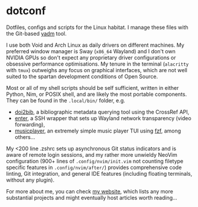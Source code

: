 # dotconf

Dotfiles, configs and scripts for the Linux habitat.
I manage these files with the Git-based [yadm](https://yadm.io/) tool.

I use both Void and Arch Linux as daily drivers on different machines.
My preferred window manager is Sway (`x86_64` Wayland) and I don't own NVIDIA
GPUs so don't expect any proprietary driver configurations or obsessive
performance optimisations. My tenure in the terminal (`alacritty` with `tmux`)
outweighs any focus on graphical interfaces, which are not well suited to the
spartan development conditions of Open Source.

Most or all of my shell scripts should be self sufficient, written in either
Python, Nim, or POSIX shell, and are likely the most portable components.
They can be found in the `.local/bin/` folder, e.g.

- [doi2bib](https://git.sr.ht/~adigitoleo/dotconf/tree/master/item/.local/bin/doi2bib),
  a bibliographic metadata querying tool using the CrossRef API,
- [enter](https://git.sr.ht/~adigitoleo/dotconf/tree/master/item/.local/bin/enter),
  a SSH wrapper that sets up Wayland network transparency (video forwarding),
- [musicplayer](https://git.sr.ht/~adigitoleo/dotconf/tree/master/item/.local/bin/musicplayer),
  an extremely simple music player TUI using [fzf](https://github.com/junegunn/fzf), among others...

My <200 line .zshrc sets up asynchronous Git status indicators and is aware of
remote login sessions, and my rather more unwieldy NeoVim configuration (900+
lines of `.config/nvim/init.vim` not counting filetype specific features in
`.config/nvim/after/`) provides comprehensive code linting, Git integration,
and general IDE features (including floating terminals, without any plugin).

For more about me,
you can check [my website](https://adigitoleo.srht.site/about-me/),
which lists any more substantial projects and
might eventually host articles worth reading...

